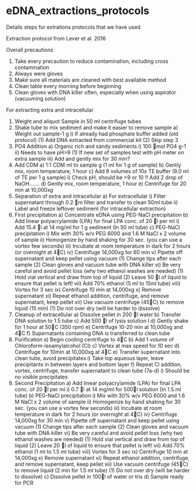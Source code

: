 # eDNA_extractions_protocols
Details steps for extrations protocols that we have used


Extraction protocol from Lever et al. 2016

Overall precautions
1.	Take every precaution to reduce contamination, including cross contamination
2.	Always were gloves
3.	Make sure all materials are cleaned with best available method
4.	Clean table every morning before beginning
5.	Clean gloves with DNA killer often, especially when using aspirator (vacuuming solution)

For extracting extra and intracellular
1)	Weight and aliquot Sample in 50 ml centrifuge tubes
2)	Shake tube to mix sediment and make it easier to remove sample
  a)	Weight out sample-1 g
    i)	If already had phosphate buffer added (old protocol)
      (1)	Add DNA extracted from commercial kit
      (2)	Skip step 3
3)	PO4 Addition
  a)	Organic rich and sandy sediments
    i)	100 mol PO4 g-1
    ii)	Needs to have pH>9
        (1)	If new set of samples test with pH meter on extra sample
    iii)	Add and gently mix for 30 min?
4)	Add CDM
   a)	1:1 CDM ml to sample g (1 ml for 1 g of sample)
  b)	Gently mix, room temperature, 1 hour
  c)	Add 8 volumes of 10x TE buffer (8.0 ml of TE per 1 g sample)
    i)	Check pH, should be >9 or 10 !! Add 2 drop of NaOH…….
  d)	Gently mix, room temperature, 1 hour
  e)	Centrifuge for 20 min at 10,000xg 
5)	Separation of extra and intracellular
  a)	For extracellular
    i)	Filter supernatant through 0.2 m filter and transfer to clean 50ml tube
    ii)	Label and freeze leftover sediment (for intracellular extraction)
6)	First precipitation 
  a)	Concentrate eDNA using PEG-NaCl precipitation
  b)	Add linear polyacrylamide (LPA) for final LPA conc. of 20 l per ml 
    i)	Add 15.4 l at 14 mg/ml for 1 g sediment (In 50 ml tube)
  c)	PEG-NaCl precipitation
    i)	Mix with 30% w/v PEG 6000 and 1.6 M NaCl x 2 volume of sample
    ii)	Homogenize by hand shaking for 30 sec. (you can use a vortex few seconds)
    iii)	Incubate at room temperature in dark for 2 hours (or overnight at 4C)
    iv)	Centrifuge 14,000xg for 60 min 
    v)	Pipette off supernatant and keep pellet using vacuum
      (1)	Change tips after each sample
      (2)	Clean gloves and vacuum tube with DNA killer
    vi)	Be very careful and avoid pellet loss (why two ethanol washes are needed)
      (1)	Hold vial vertical and draw from top of liquid
      (2)	Leave 50 l of liquid to ensure that pellet is left!
    vii)	Add 70% ethanol (5 ml to 15ml tube)
    viii)	Vortex for 3 sec
    ix)	Centrifuge 10 min at 14,000xg
    x)	Remove supernatant
    xi)	Repeat ethanol addition, centrifuge, and remove supernatant, keep pellet
    xii)	Use vacuum centrifuge (45C) to remove liquid (15 min)
        (1)	Do not over dry (will be harder to dissolve)
7)	Cleanup of extracellular
  a)	Dissolve pellet in 200 l water
  b)	Transfer DNA solution to 1.5 tube
  c)	Add 500 l of lysis solution I
  d)	Gently shake for 1 hour at 50C (350 rpm)
  e)	Centrifuge 10-20 min at 10,000xg and 4C
  f)	Supernatants containing DNA is transferred to clean tube
8)	Purification
  a)	Begin cooling centrifuge to 4C
  b)	Add 1 volume of Chloroform-isoamylalcohol (CI)
  c)	Vortex at max speed for 10 sec
  d)	Centrifuge for 10min at 10,000xg at 4C
  e)	Transfer supernatant into clean tube, avoid precipitates
    i)	Take top aqueous layer, leave precipitants in between layers and bottom layer
  f)	Repeat CI addition, vortex, centrifuge, transfer supernatant to clean tube (7a-d)
    i)	Should be no visible precipitates
9)	Second Precipitation 
  a)	Add linear polyacrylamide (LPA) for final LPA conc. of 20 l per ml 
    i)	0.7 l at 14 mg/ml for 500l solution (In 1.5 ml tube)
  b)	PEG-NaCl precipitation
    i)	Mix with 30% w/v PEG 6000 and 1.6 M NaCl x 2 volume of sample
    ii)	Homogenize by hand shaking for 30 sec. (you can use a vortex few seconds)
    iii)	Incubate at room temperature in dark for 2 hours (or overnight at 4C)
    iv)	Centrifuge 14,000xg for 30 min
    v)	Pipette off supernatant and keep pellet using vacuum
      (1)	Change tips after each sample
      (2)	Clean gloves and vacuum tube with DNA killer
    vi)	Be very careful and avoid pellet loss (why two ethanol washes are needed)
      (1)	Hold vial vertical and draw from top of liquid
      (2)	Leave 20 l of liquid to ensure that pellet is left!
    vii)	Add 70% ethanol (1 ml to 1.5 ml tube)
    viii)	Vortex for 3 sec
    ix)	Centrifuge 10 min at 14,000xg
    x)	Remove supernatant
    xi)	Repeat ethanol addition, centrifuge, and remove supernatant, keep pellet
    xii)	Use vacuum centrifuge (45C) to remove liquid (2 min for 1.5 ml tube)
      (1)	Do not over dry (will be harder to dissolve)
  c)	Dissolve pellet in 100l of water or tris
d)	Sample ready for PCR 
